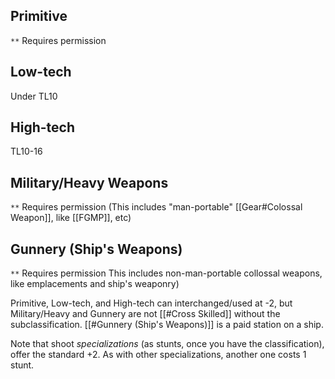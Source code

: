 ##  Primitive 
`**`  Requires permission
## Low-tech 
Under TL10
## High-tech
TL10-16
## Military/Heavy Weapons
`**`  Requires permission
(This includes "man-portable" [[Gear#Colossal Weapon]], like [[FGMP]], etc)
## Gunnery (Ship's Weapons)
`**` Requires permission
This includes non-man-portable collossal weapons, like emplacements and ship's weaponry)

Primitive, Low-tech, and High-tech can interchanged/used at -2, but Military/Heavy and Gunnery are not [[#Cross Skilled]] without the subclassification.  [[#Gunnery (Ship's Weapons)]] is a paid station on a ship.

Note that shoot _specializations_ (as stunts, once you have the classification), offer the standard +2.  As with other specializations, another one costs 1 stunt.

